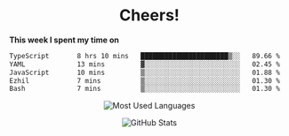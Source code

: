 <h1 align="center">Cheers!</h1>

**This week I spent my time on**
<!--START_SECTION:waka-->

```txt
TypeScript       8 hrs 10 mins   ██████████████████████▒░░   89.66 %
YAML             13 mins         ▓░░░░░░░░░░░░░░░░░░░░░░░░   02.45 %
JavaScript       10 mins         ▒░░░░░░░░░░░░░░░░░░░░░░░░   01.88 %
Ezhil            7 mins          ▒░░░░░░░░░░░░░░░░░░░░░░░░   01.30 %
Bash             7 mins          ▒░░░░░░░░░░░░░░░░░░░░░░░░   01.30 %
```

<!--END_SECTION:waka-->

<p align="center"><img src="https://github-readme-stats.vercel.app/api/top-langs/?username=thnkrn&layout=compact&hide=html&theme=tokyonight" alt="Most Used Languages" /></p>

<p align="center"><img src="https://github-readme-stats.vercel.app/api?username=thnkrn&show_icons=true&count_private=true&theme=tokyonight&show=reviews&hide_rank=false&rank_icon=github" alt="GitHub Stats" /></p>

<!-- <p align="center"><a href="https://wakatime.com"><img src="https://wakatime.com/share/@thnkrn/40092326-d1bd-471b-89da-9a7c63939402.png" /></p>
 -->

